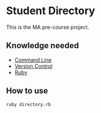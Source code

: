 Student Directory
=================

This is the MA pre-course project.

Knowledge needed
-----------------

- [Command Line](https://github.com/makersacademy/pre_course/blob/master/command_line.md)
- [Version Control](https://github.com/makersacademy/pre_course/blob/master/version_control.md)
- [Ruby](https://github.com/makersacademy/pre_course/blob/master/ruby.md)

How to use
----------

```shell
ruby directory.rb
```